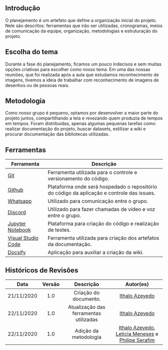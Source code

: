## Introdução
O planejamento é um artefato que define a organização inicial do projeto. Nele são descritos: ferramentas que irão ser utilizadas, cronogramas, meios de comunicação da equipe, organização, metodologias e estruturação do projeto.

## Escolha do tema
Durante a fase do planejamento, ficamos um pouco indecisos e sem muitas opções criativas para escolher como nosso tema. Em uma das nossas reuniões, que foi realizada após a aula que estudamos reconhecimento de imagens, tivemos a ideia de trabalhar com reconhecimento de imagens de desenhos ou de pessoas reais.  

## Metodologia 
Como nosso grupo é pequeno, optamos por desenvolver a maior parte do projeto juntos, compartilhando a tela e revezando quem produzia de tempos em tempos. Foram distribuídas, apenas algumas pequenas tarefas como: realizar documentação do projeto, buscar datasets, estilizar a wiki e procurar documentação das bibliotecas utilizadas. 

## Ferramentas

| Ferramenta      | Descrição                                                                                |
| --------------- | ---------------------------------------------------------------------------------------- |
| [Git](https://git-scm.com/ )             | Ferramenta utilizada para o controle e versionamento do código. |
| [Github](https://github.com/)         | Plataforma onde será hospedado o repositório do código da aplicação e controle das issues.  |
| [Whatsapp](https://telegram.org/)        | Utilizado para comunicação entre o grupo.                                                 |
| [Discord](https://discord.com/) | Utilizado para fazer chamadas de vídeo e voz entre o grupo.                       |
| [Jupyter Notebook](https://jupyter.org/) | Plataforma para criação do código e realização de testes.|
| [Visual Studio Code](https://code.visualstudio.com/) | Ferramenta utilizada para criação dos artefatos da documentação. |
| [Docsify](https://docsify.js.org/#/) | Aplicação para auxiliar a criação da wiki. |

## Históricos de Revisões

|    Data    | Versão |                         Descrição                          |            Autor(es)             |
| :--------: | :----: | :--------------------------------------------------------: | :------------------------------: |
| 21/11/2020 |  1.0   |                   Criação do documento.                    | [Ithalo Azevedo](github.com/ithaloazevedo)|
| 22/11/2020 |  1.0   |           Atualização das ferramentas utilizadas           |          [Ithalo Azevedo](github.com/ithaloazevedo)        |
| 22/11/2020 |  1.0   |           Adição da metodologia           |          [Ithalo Azevedo](github.com/ithaloazevedo), [Leticia Meneses](https://github.com/mbslet) e [Philipe Serafim](https://github.com/philipeserafim)       |


